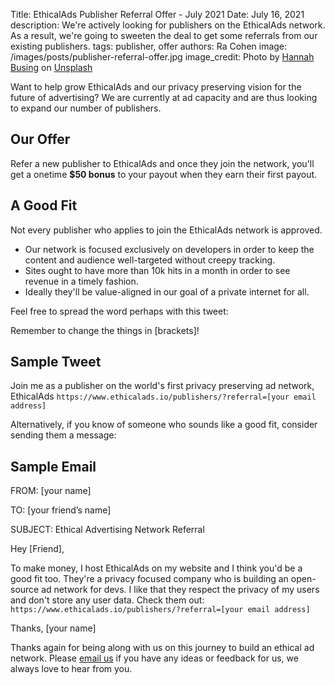 Title: EthicalAds Publisher Referral Offer - July 2021
Date: July 16, 2021
description: We're actively looking for publishers on the EthicalAds network. As a result, we're going to sweeten the deal to get some referrals from our existing publishers.
tags: publisher, offer
authors: Ra Cohen
image: /images/posts/publisher-referral-offer.jpg
image_credit: <span>Photo by <a href="https://unsplash.com/@hannahbusing?utm_source=unsplash&utm_medium=referral&utm_content=creditCopyText">Hannah Busing</a> on <a href="https://unsplash.com/s/photos/hands?utm_source=unsplash&utm_medium=referral&utm_content=creditCopyText">Unsplash</a></span>

Want to help grow EthicalAds and our privacy preserving vision for the future of advertising? 
We are currently at ad capacity and are thus looking to expand our number of publishers. 

## Our Offer

Refer a new publisher to EthicalAds and once they join the network, 
you'll get a onetime **$50 bonus** to your payout when they earn their first payout. 

## A Good Fit

Not every publisher who applies to join the EthicalAds network is approved.

* Our network is focused exclusively on developers in order to keep the content and audience well-targeted without creepy tracking.
* Sites ought to have more than 10k hits in a month in order to see revenue in a timely fashion. 
* Ideally they'll be value-aligned in our goal of a private internet for all. 

Feel free to spread the word perhaps with this tweet:

Remember to change the things in [brackets]!

## Sample Tweet

Join me as a publisher on the world's first privacy preserving ad network, EthicalAds `https://www.ethicalads.io/publishers/?referral=[your email address]`


Alternatively, if you know of someone who sounds like a good fit, consider sending them a message:

## Sample Email


FROM: [your name]

TO: [your friend’s name]

SUBJECT: Ethical Advertising Network Referral

Hey [Friend],

To make money, I host EthicalAds on my website and I think you'd be a good fit too. 
They're a privacy focused company who is building an open-source ad network for devs. 
I like that they respect the privacy of my users and don't store any user data. 
Check them out: `https://www.ethicalads.io/publishers/?referral=[your email address]`

Thanks, [your name]



Thanks again for being along with us on this journey to build an ethical ad network.
Please [email us](mailto:ads@ethicalads.io) if you have any ideas or feedback for us,
we always love to hear from you.
